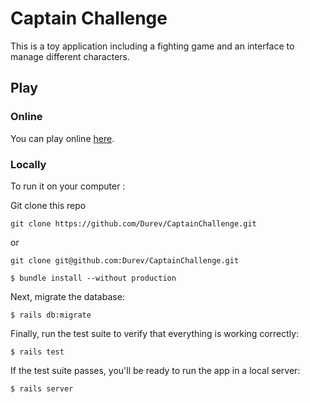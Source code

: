 # Captain Challenge

This is a toy application including a fighting game and an interface to manage different characters.

## Play

### Online

You can play online [here](https://captain-challenge.herokuapp.com/).

### Locally


To run it on your computer :

Git clone this repo

```
git clone https://github.com/Durev/CaptainChallenge.git
```
or
```
git clone git@github.com:Durev/CaptainChallenge.git
```

```
$ bundle install --without production
```

Next, migrate the database:

```
$ rails db:migrate
```

Finally, run the test suite to verify that everything is working correctly:

```
$ rails test
```

If the test suite passes, you'll be ready to run the app in a local server:

```
$ rails server
```
